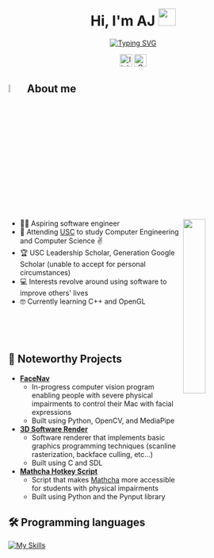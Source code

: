 <h1 align="center">Hi, I'm AJ <img src="https://media.giphy.com/media/hvRJCLFzcasrR4ia7z/giphy.gif" width="35"></h1>
<p align="center">
  <a href="https://git.io/typing-svg"><img src="https://readme-typing-svg.demolab.com?font=Fira+Code&duration=4000&pause=1000&center=true&width=435&lines=Aspiring+Software+Engineer;USC+CompE+and+CS+Student;Love+for+Low+Level+Programming" alt="Typing SVG" /></a>
</p>

<div align="center">
  <a href="https://www.linkedin.com/in/aug-johnson"><img img src="https://custom-icon-badges.demolab.com/badge/LinkedIn-0A66C2?logo=linkedin-white&logoColor=fff" height="25" alt="linkedin"/></a>  <a href="mailto:augustjohnson.py@gmail.com"><img img src="https://img.shields.io/badge/Gmail-D14836?logo=gmail&logoColor=white" height = 25 alt="Gmail"/></a>
</div>

## <img src = "https://i.pinimg.com/originals/3f/7e/4e/3f7e4eff7c96e9fe4b8b4b1ff3f7bdb5.gif" width = 6.5%> About me

<img align="right" src="https://github.com/7oSkaaa/7oSkaaa/blob/main/Images/Right_Side.gif?raw=true" width=30%>

- 👨‍💻 Aspiring software engineer  
- :school: Attending [USC](https://viterbischool.usc.edu/) to study Computer Engineering and Computer Science :v:
- :trophy: USC Leadership Scholar, Generation Google Scholar (unable to accept for personal circumstances)
- :computer: Interests revolve around using software to improve others' lives
- 🤓 Currently learning C++ and OpenGL

<br>
<br>
<br>

## 🥇 Noteworthy Projects

- **[FaceNav](https://github.com/Ajohnson-py/FaceNav)**
  - In-progress computer vision program enabling people with severe physical impairments to control their Mac with facial expressions
  - Built using Python, OpenCV, and MediaPipe
- **[3D Software Render](https://github.com/Ajohnson-py/3D-Software-Renderer/tree/main)**
  - Software renderer that implements basic graphics programming techniques (scanline rasterization, backface culling, etc...)
  - Built using C and SDL
- **[Mathcha Hotkey Script](https://github.com/Ajohnson-py/Mathcha-Keyboard-Shortcuts)**
  - Script that makes [Mathcha](https://www.mathcha.io/) more accessible for students with physical impairments
  - Built using Python and the Pynput library

## 🛠️ Programming languages
[![My Skills](https://skillicons.dev/icons?i=cpp,python,c,java&perline=4)](https://skillicons.dev)
